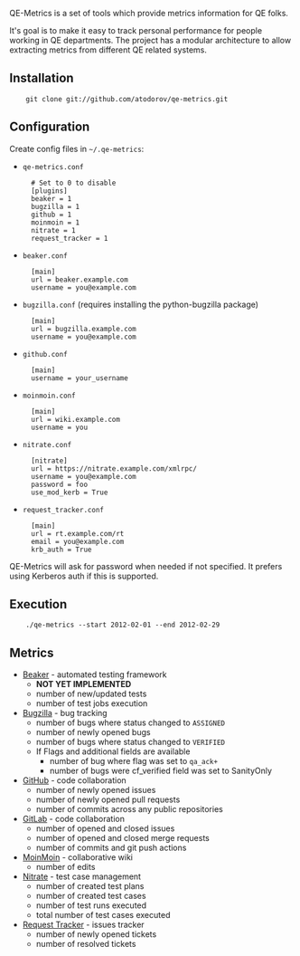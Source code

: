 QE-Metrics is a set of tools which provide metrics information for QE folks.

It's goal is to make it easy to track personal performance for people working
in QE departments. The project has a modular architecture to allow extracting
metrics from different QE related systems.

Installation
-------------

        git clone git://github.com/atodorov/qe-metrics.git

Configuration
-------------

Create config files in `~/.qe-metrics`:

* `qe-metrics.conf`

        # Set to 0 to disable
        [plugins]
        beaker = 1
        bugzilla = 1
        github = 1
        moinmoin = 1
        nitrate = 1
        request_tracker = 1

* `beaker.conf`

        [main]
        url = beaker.example.com
        username = you@example.com

* `bugzilla.conf`
   (requires installing the python-bugzilla package)

        [main]
        url = bugzilla.example.com
        username = you@example.com

* `github.conf`

        [main]
        username = your_username

* `moinmoin.conf`

        [main]
        url = wiki.example.com
        username = you

* `nitrate.conf`

        [nitrate]
        url = https://nitrate.example.com/xmlrpc/
        username = you@example.com
        password = foo
        use_mod_kerb = True

* `request_tracker.conf`

        [main]
        url = rt.example.com/rt
        email = you@example.com
        krb_auth = True




QE-Metrics will ask for password when needed if not specified. 
It prefers using Kerberos auth if this is supported.

Execution
---------

        ./qe-metrics --start 2012-02-01 --end 2012-02-29

Metrics
-------

* [Beaker](http://fedorahosted.org/beaker) - automated testing framework
    - **NOT YET IMPLEMENTED**
    - number of new/updated tests
    - number of test jobs execution
* [Bugzilla](http://www.bugzilla.org/) - bug tracking
    - number of bugs where status changed to `ASSIGNED`
    - number of newly opened bugs
    - number of bugs where status changed to `VERIFIED`
    - If Flags and additional fields are available
        * number of bug where flag was set to `qa_ack+`
        * number of bugs were cf_verified field was set to SanityOnly
* [GitHub](https://github.com) - code collaboration
    - number of newly opened issues
    - number of newly opened pull requests
    - number of commits across any public repositories
* [GitLab](https://gitlab.com) - code collaboration
    - number of opened and closed issues
    - number of opened and closed merge requests
    - number of commits and git push actions
* [MoinMoin](http://moinmo.in) - collaborative wiki
    - number of edits
* [Nitrate](http://fedorahosted.org/nitrate) - test case management
    - number of created test plans
    - number of created test cases
    - number of test runs executed
    - total number of test cases executed
* [Request Tracker](http://bestpractical.com/rt/) - issues tracker
    - number of newly opened tickets
    - number of resolved tickets
